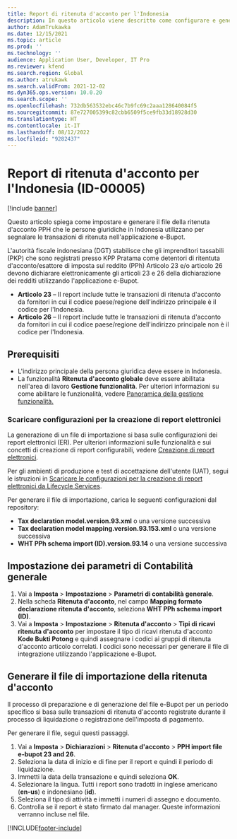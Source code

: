 ```yaml
---
title: Report di ritenuta d'acconto per l'Indonesia
description: In questo articolo viene descritto come configurare e generare i report di ritenuta d'acconto per l'Indonesia.
author: AdamTrukawka
ms.date: 12/15/2021
ms.topic: article
ms.prod: ''
ms.technology: ''
audience: Application User, Developer, IT Pro
ms.reviewer: kfend
ms.search.region: Global
ms.author: atrukawk
ms.search.validFrom: 2021-12-02
ms.dyn365.ops.version: 10.0.20
ms.search.scope: ''
ms.openlocfilehash: 732db563532ebc46c7b9fc69c2aaa128640084f5
ms.sourcegitcommit: 87e727005399c82cbb6509f5ce9fb33d18928d30
ms.translationtype: HT
ms.contentlocale: it-IT
ms.lasthandoff: 08/12/2022
ms.locfileid: "9282437"
---
```

# <a name="withholding-tax-report-for-indonesia-id-00005"></a>Report di ritenuta d'acconto per l'Indonesia (ID-00005)

[!include [banner](../includes/banner.md)]

Questo articolo spiega come impostare e generare il file della ritenuta d'acconto PPH che le persone giuridiche in Indonesia utilizzano per segnalare le transazioni di ritenuta nell'applicazione e-Bupot.

L'autorità fiscale indonesiana (DGT) stabilisce che gli imprenditori tassabili (PKP) che sono registrati presso KPP Pratama come detentori di ritentuta d'acconto/esattore di imposta sul reddito (PPh) Articolo 23 e/o articolo 26 devono dichiarare elettronicamente gli articoli 23 e 26 della dichiarazione dei redditi utilizzando l'applicazione e-Bupot. 

- **Articolo 23** – Il report include tutte le transazioni di ritenuta d'acconto da fornitori in cui il codice paese/regione dell'indirizzo principale è il codice per l'Indonesia.
- **Articolo 26** – Il report include tutte le transazioni di ritenuta d'acconto da fornitori in cui il codice paese/regione dell'indirizzo principale non è il codice per l'Indonesia.

## <a name="prerequisites"></a>Prerequisiti

- L'indirizzo principale della persona giuridica deve essere in Indonesia.
- La funzionalità **Ritenuta d'acconto globale** deve essere abilitata nell'area di lavoro **Gestione funzionalità**. Per ulteriori informazioni su come abilitare le funzionalità, vedere [Panoramica della gestione funzionalità.](../../fin-ops-core/fin-ops/get-started/feature-management/feature-management-overview.md)

### <a name="download-electronic-reporting-configurations"></a>Scaricare configurazioni per la creazione di report elettronici

La generazione di un file di importazione si basa sulle configurazioni dei report elettronici (ER). Per ulteriori informazioni sulle funzionalità e sui concetti di creazione di report configurabili, vedere [Creazione di report elettronici](../../fin-ops-core/dev-itpro/analytics/general-electronic-reporting.md).

Per gli ambienti di produzione e test di accettazione dell'utente (UAT), segui le istruzioni in [Scaricare le configurazioni per la creazione di report elettronici da Lifecycle Services](../../fin-ops-core/dev-itpro/analytics/download-electronic-reporting-configuration-lcs.md).

Per generare il file di importazione, carica le seguenti configurazioni dal repository:

- **Tax declaration model.version.93.xml** o una versione successiva
- **Tax declaration model mapping.version.93.153.xml** o una versione successiva
- **WHT PPh schema import (ID).version.93.14**  o una versione successiva

## <a name="set-up-general-ledger-parameters"></a>Impostazione dei parametri di Contabilità generale

1. Vai a **Imposta** \> **Impostazione** \> **Parametri di contabilità generale**.
2. Nella scheda **Ritenuta d'acconto**, nel campo **Mapping formato declarazione ritenuta d'acconto**, seleziona **WHT PPh schema import (ID)**. 
3. Vai a **Imposta** \> **Impostazione** \> **Ritenuta d'acconto** \> **Tipi di ricavi ritenuta d'acconto** per impostare il tipo di ricavi ritenuta d'acconto **Kode Bukti Potong** e quindi assegnare i codici ai gruppi di ritenuta d'acconto articolo correlati. I codici sono necessari per generare il file di integrazione utilizzando l'applicazione e-Bupot. 

## <a name="generate-the-withholding-import-file"></a>Generare il file di importazione della ritenuta d'acconto

Il processo di preparazione e di generazione del file e-Bupot per un periodo specifico si basa sulle transazioni di ritenuta d'acconto registrate durante il processo di liquidazione o registrazione dell'imposta di pagamento.

Per generare il file, segui questi passaggi.

1. Vai a **Imposta** \> **Dichiarazioni** \> **Ritenuta d'acconto** \> **PPH import file e-bupot 23 and 26**.
2. Seleziona la data di inizio e di fine per il report e quindi il periodo di liquidazione.
3. Immetti la data della transazione e quindi seleziona **OK**.
4. Selezionare la lingua. Tutti i report sono tradotti in inglese americano (**en-us**) e indonesiano (**id**).
5. Seleziona il tipo di attività e immetti i numeri di assegno e documento. 
6. Controlla se il report è stato firmato dal manager. Queste informazioni verranno incluse nel file. 

[!INCLUDE[footer-include](../../includes/footer-banner.md)]
